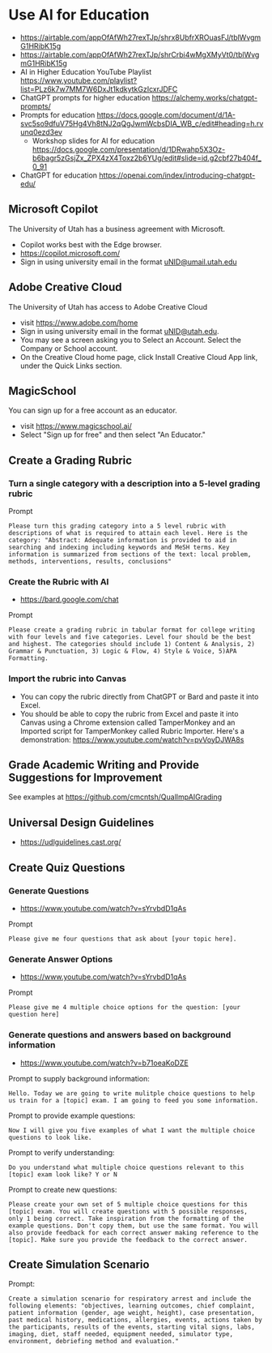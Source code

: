 # Use AI for Education

* https://airtable.com/appOfAfWh27rexTJp/shrx8UbfrXROuasFJ/tblWvgmG1HRibK15g
* https://airtable.com/appOfAfWh27rexTJp/shrCrbi4wMgXMyVt0/tblWvgmG1HRibK15g
* AI in Higher Education YouTube Playlist https://www.youtube.com/playlist?list=PLz6k7w7MM7W6DxJt1kdkytkGzIcxrJDFC
* ChatGPT prompts for higher education https://alchemy.works/chatgpt-prompts/
* Prompts for education https://docs.google.com/document/d/1A-svc5so9dfuV75Hg4Vh8tNJ2qQgJwmWcbsDIA_WB_c/edit#heading=h.rvunq0ezd3ev
  * Workshop slides for AI for education https://docs.google.com/presentation/d/1DRwahp5X3Oz-b6bagr5zGsjZx_ZPX4zX4Toxz2b6YUg/edit#slide=id.g2cbf27b404f_0_91
* ChatGPT for education https://openai.com/index/introducing-chatgpt-edu/

## Microsoft Copilot

The University of Utah has a business agreement with Microsoft.

* Copilot works best with the Edge browser.
* https://copilot.microsoft.com/
* Sign in using university email in the format uNID@umail.utah.edu

## Adobe Creative Cloud

The University of Utah has access to Adobe Creative Cloud

* visit https://www.adobe.com/home
* Sign in using university email in the format uNID@utah.edu.
* You may see a screen asking you to Select an Account. Select the Company or School account.
* On the Creative Cloud home page, click Install Creative Cloud App link, under the Quick Links section.

## MagicSchool

You can sign up for a free account as an educator.

* visit https://www.magicschool.ai/
* Select "Sign up for free" and then select "An Educator."

## Create a Grading Rubric

### Turn a single category with a description into a 5-level grading rubric

Prompt

```
Please turn this grading category into a 5 level rubric with descriptions of what is required to attain each level. Here is the category: "Abstract: Adequate information is provided to aid in searching and indexing including keywords and MeSH terms. Key information is summarized from sections of the text: local problem, methods, interventions, results, conclusions"
```

### Create the Rubric with AI

* https://bard.google.com/chat

Prompt

```
Please create a grading rubric in tabular format for college writing with four levels and five categories. Level four should be the best and highest. The categories should include 1) Content & Analysis, 2) Grammar & Punctuation, 3) Logic & Flow, 4) Style & Voice, 5)APA Formatting.
```

### Import the rubric into Canvas

* You can copy the rubric directly from ChatGPT or Bard and paste it into Excel.
* You should be able to copy the rubric from Excel and paste it into Canvas using a Chrome extension called TamperMonkey and an Imported script for TamperMonkey called Rubric Importer. Here's a demonstration: https://www.youtube.com/watch?v=pvVoyDJWA8s

## Grade Academic Writing and Provide Suggestions for Improvement

See examples at https://github.com/cmcntsh/QualImpAIGrading

## Universal Design Guidelines

* https://udlguidelines.cast.org/

## Create Quiz Questions

### Generate Questions

* https://www.youtube.com/watch?v=sYrvbdD1qAs

Prompt

```
Please give me four questions that ask about [your topic here].
```

### Generate Answer Options

* https://www.youtube.com/watch?v=sYrvbdD1qAs

Prompt

```
Please give me 4 multiple choice options for the question: [your question here]
```

### Generate questions and answers based on background information

* https://www.youtube.com/watch?v=b71oeaKoDZE

Prompt to supply background information:

```
Hello. Today we are going to write mulitple choice questions to help us train for a [topic] exam. I am going to feed you some information.
```

Prompt to provide example questions:

```
Now I will give you five examples of what I want the multiple choice questions to look like.
```

Prompt to verify understanding:

```
Do you understand what multiple choice questions relevant to this [topic] exam look like? Y or N
```

Prompt to create new questions:

```
Please create your own set of 5 multiple choice questions for this [topic] exam. You will create questions with 5 possible responses, only 1 being correct. Take inspiration from the formatting of the example questions. Don't copy them, but use the same format. You will also provide feedback for each correct answer making reference to the [topic]. Make sure you provide the feedback to the correct answer.
```

## Create Simulation Scenario

Prompt:

```
Create a simulation scenario for respiratory arrest and include the following elements: "objectives, learning outcomes, chief complaint, patient information (gender, age weight, height), case presentation, past medical history, medications, allergies, events, actions taken by the participants, results of the events, starting vital signs, labs, imaging, diet, staff needed, equipment needed, simulator type, environment, debriefing method and evaluation."
```
